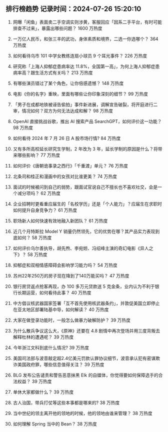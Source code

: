 
## 排行榜趋势 记录时间：2024-07-26 15:20:10
  
  1. 网曝「闲鱼」表面卖二手空调实则涉黄，客服回应「因系二手平台，有时可能排查不过来」，暴露出哪些问题？ 1600 万热度
    
  2. 一万亿人民币，和张三丰的武功，身体素质和境界，二选一你选哪个？ 364 万热度
    
  3. 如何看待乌市 101 中学女教练连扇小球员 9 个耳光事件？ 226 万热度
    
  4. 研究称「上海人抑郁症患病率达 11.8%，全国第一高」，为何上海人抑郁症患病率高？跟生活方式有关吗？ 213 万热度
    
  5. 有哪些演员错过了某个角色，让你倍感遗憾？ 148 万热度
    
  6. 电影《你的名字》重映，里面有哪些让你印象深刻的细节？ 99 万热度
    
  7. 「男子在成都地铁被诬告偷拍」事件新进展，调解宣告破裂，将开庭进行二审，情况如何？双方为何无法达成和解？ 98 万热度
    
  8. OpenAI 直接挑战谷歌，推出 AI 搜索产品 SearchGPT，如何评价这一功能？ 98 万热度
    
  9. 如何看待 2024 年 7 月 26 日 A 股市场行情? 84 万热度
    
  10. 又有多所高校延长研究生学制，2 年改为 3 年，延长学制的原因是什么？将带来哪些影响？ 77 万热度
    
  11. 如何评价《唐朝诡事录之西行》「千重渡」单元？ 76 万热度
    
  12. 北条司和桂正和漫画中的女孩对比谁更美？ 74 万热度
    
  13. 面试的时候被问到自己的弱势，跟面试官说自己不擅长也不喜欢社交，会是一个减分项吗？ 62 万热度
    
  14. 企业招聘时更看重应届生的「名校学历」还是「个人能力」？应届生在求职时如何提升自身竞争力？ 61 万热度
    
  15. 职场新人如何快速有效地融入新团队？ 61 万热度
    
  16. 近几个月特斯拉 Model Y 销量仍然领先，它的优势在哪？其产品实力表现到底如何？ 58 万热度
    
  17. 如何评价乌尔善执导，胡先煦、李宛妲、冯绍峰主演的奇幻电影《异人之下》？ 58 万热度
    
  18. 抑郁症和双相情感障碍会影响学习能力吗？ 54 万热度
    
  19. 苏州22年250万的房子现在降到了140万能买吗？ 47 万热度
    
  20. 银行房贷返点抢客再现，办 100 多万元贷款送 5 克金条，业内认为不利于银行长期运营，如何看待此事？ 40 万热度
    
  21. 中方倡议核武器国家签署「互不首先使用核武器条约」，并敦促美国立即停止在亚太地区部署陆基中导，如何解读？ 40 万热度
    
  22. 大家在做登录功能时，一般怎么做暴力破解防护？ 39 万热度
    
  23. 为什么散兵争议这么大，《原神》还要在 4.8 剧情中再次登场并用三度背叛去解释杜林的遭遇呢？ 39 万热度
    
  24. 今年浙江文科到底什么情况? 39 万热度
    
  25. 美国司法部与波音敲定超2.4亿美元罚款认罪协议细节，波音承认犯有密谋欺诈美国政府罪，哪些信息值得关注？ 39 万热度
    
  26. BLG 发布公告谴责和警告恶意抹黑 Elk 的自媒体，你觉得要如何保障选手的合法权益？ 39 万热度
    
  27. 单休大家都做什么？ 39 万热度
    
  28. 古人治国，带兵打仗等这些本事都是哪来的? 38 万热度
    
  29. 当中世纪的领主离开他的领地的时候，他的领地由谁来管理？ 38 万热度
    
  30. 如何理解 Spring 当中的 Bean？ 38 万热度
    